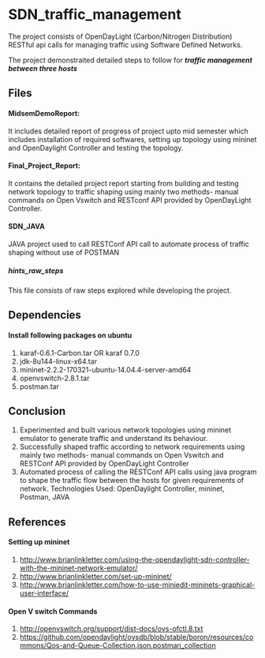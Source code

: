 # SDN_traffic_management
The project consists of OpenDayLight (Carbon/Nitrogen Distribution) RESTful api calls for managing traffic using Software Defined Networks.

The project demonstraited detailed steps to follow for **_traffic management between three hosts_** 

## Files
#### MidsemDemoReport: 
It includes detailed report of progress of project upto mid semester which includes installation of required softwares, setting up topology using mininet and OpenDaylight Controller and testing the topology.

#### Final_Project_Report: 
It contains the detailed project report starting from building and testing network topology to traffic shaping using mainly two methods- manual commands on Open Vswitch and RESTconf API provided by OpenDayLight Controller.

#### SDN_JAVA
JAVA project used to call RESTConf API call to automate process of traffic shaping without use of POSTMAN

##### hints_raw_steps
This file consists of raw steps explored while developing the project.
 
## Dependencies
#### Install following packages on ubuntu
1) karaf-0.6.1-Carbon.tar OR karaf 0.7.0
2) jdk-8u144-linux-x64.tar
3) mininet-2.2.2-170321-ubuntu-14.04.4-server-amd64
4) openvswitch-2.8.1.tar
5) postman.tar

## Conclusion

1) Experimented and built various network topologies using mininet emulator to generate traffic and understand its behaviour.
2) Successfully  shaped  traffic according to network requirements using mainly two methods- manual commands on Open Vswitch and RESTConf API provided by OpenDayLight Controller
3) Automated process of calling the RESTConf API calls using java program to shape the traffic flow between the hosts for given requirements of network.
Technologies Used: OpenDaylight Controller, mininet, Postman, JAVA

## References 

#### Setting up mininet
1) http://www.brianlinkletter.com/using-the-opendaylight-sdn-controller-with-the-mininet-network-emulator/
2) http://www.brianlinkletter.com/set-up-mininet/
3) http://www.brianlinkletter.com/how-to-use-miniedit-mininets-graphical-user-interface/

#### Open V switch Commands
1) http://openvswitch.org/support/dist-docs/ovs-ofctl.8.txt
2) https://github.com/opendaylight/ovsdb/blob/stable/boron/resources/commons/Qos-and-Queue-Collection.json.postman_collection
